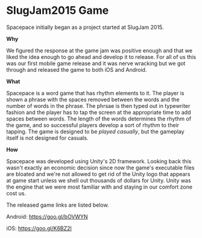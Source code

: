 # SlugJam2015 Game

Spacepace initially began as a project started at SlugJam 2015.

**Why**

We figured the response at the game jam was positive enough and that we liked the idea enough to go ahead and develop it to release. For all of us this was our first mobile game release and it was nerve wracking but we got through and released the game to both iOS and Android.

**What**

Spacepace is a word game that has rhythm elements to it. The player is shown a phrase with the spaces removed between the words and the number of words in the phrase. The phrsae is then typed out in typewriter fashion and the player has to tap the screen at the appropriate time to add spaces between words. The length of the words determines the rhythm of the game, and so successful players develop a sort of rhythm to their tapping. The game is designed to be *played casually*, but the gameplay itself is not designed for casuals.

**How**

Spacepace was developed using Unity's 2D framework. Looking back this wasn't exactly an economic decision since now the game's executable files are bloated and we're not allowed to get rid of the Unity logo that appears at game start unless we shell out thousands of dollars for Unity. Unity was the engine that we were most familiar with and staying in our comfort zone cost us.

The released game links are listed below.

Android: https://goo.gl/bOVWYN

iOS: https://goo.gl/K6BZ2I

